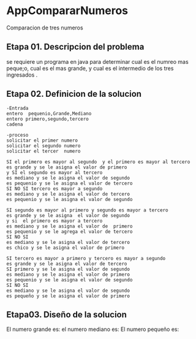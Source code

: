 # AppCompararNumeros
Comparacion de tres numeros

## Etapa 01. Descripcion del problema
se requiere un programa en java para determinar cual es el numreo mas peque;o,
cual es el mas grande, y cual es el intermedio de los tres ingresados .

## Etapa  02.  Definicion de la solucion
~~~
-Entrada
entero  pequenio,Grande,Mediano
entero primero,segundo,tercero
cadena 

-proceso
solicitar el primer numero
solicitar el segundo numero
solicitar el tercer  numero

SI el primero es mayor al segundo  y el primero es mayor al tercero 
es grande y se le asigna el valor de primero
y SI el segundo es mayor al tercero 
es mediano y se le asigna el valor de segundo 
es pequenio y se le asigna el valor de tercero
SI NO SI tercero es mayor a segundo 
es mediano y se le asigna el valor de tercero 
es pequenio y se le asigna el valor de segundo

SI segundo es mayor al primero y segundo es mayor a tercero 
es grande y se le asigna  el valor de segundo
y si  el primero es mayor a tercero
es mediano y se le asigna el valor de  primero
es pequenio y se le agrega el valor de tercero
SI NO SI 
es mediano y se le asigna el valor de tercero
es chico y se le asigna el valor de primero

SI tercero es mayor a primero y tercero es mayor a segundo 
es grande y se le asigna el valor de tercero
SI primero y se le asigna el valor de segundo 
es mediano y se le asigna el valor de primero
es pequenio y se le asigna el valor de segundo
SI NO SI 
es mediano y se le asigna el valor de segundo
es pequeño y se le asigna el valor de primero

~~~

## Etapa03. Diseño de la solucion

El numero grande es:
el numero mediano es:
El numero pequeño es:

